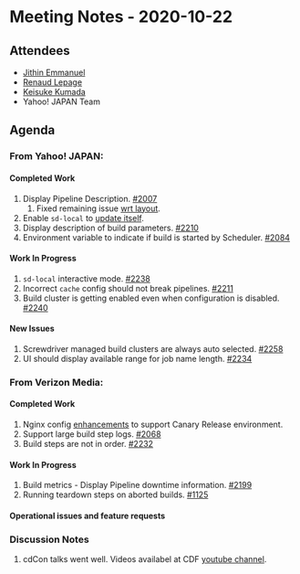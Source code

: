 # Meeting Notes - 2020-10-22

## Attendees

- [Jithin Emmanuel](https://github.com/jithine)
- [Renaud Lepage](https://github.com/renaud-vmg)
- [Keisuke Kumada](https://github.com/kumada626)
- Yahoo! JAPAN Team

## Agenda

### From Yahoo! JAPAN:

#### Completed Work

1. Display Pipeline Description. [#2007](https://github.com/screwdriver-cd/screwdriver/issues/2007)
   1. Fixed remaining issue [wrt layout](https://github.com/screwdriver-cd/screwdriver/issues/2235).
1. Enable `sd-local` to [update itself](https://github.com/screwdriver-cd/sd-local/pull/42).
1. Display description of build parameters. [#2210](https://github.com/screwdriver-cd/screwdriver/issues/2210)
1. Environment variable to indicate if build is started by Scheduler. [#2084](https://github.com/screwdriver-cd/screwdriver/issues/2084)

#### Work In Progress 

1. `sd-local` interactive mode. [#2238](https://github.com/screwdriver-cd/screwdriver/issues/2238#issuecomment-708948452)
1. Incorrect `cache` config should not break pipelines. [#2211](https://github.com/screwdriver-cd/screwdriver/issues/2211)
1. Build cluster is getting enabled even when configuration is disabled. [#2240](https://github.com/screwdriver-cd/screwdriver/issues/2240)


#### New Issues

1. Screwdriver managed build clusters are always auto selected. [#2258](https://github.com/screwdriver-cd/screwdriver/issues/2258)
1. UI should display available range for job name length. [#2234](https://github.com/screwdriver-cd/screwdriver/issues/2234)

### From Verizon Media:

#### Completed Work

1. Nginx config [enhancements]( https://github.com/screwdriver-cd/screwdriver/pull/2254) to support Canary Release environment.
1. Support large build step logs. [#2068](https://github.com/screwdriver-cd/screwdriver/issues/2068)
1. Build steps are not in order. [#2232](https://github.com/screwdriver-cd/screwdriver/issues/2232)

#### Work In Progress 

1. Build metrics - Display Pipeline downtime information. [#2199](https://github.com/screwdriver-cd/screwdriver/issues/2199)
1. Running teardown steps on aborted builds. [#1125](https://github.com/screwdriver-cd/screwdriver/issues/1125)


#### Operational issues and feature requests

 
### Discussion Notes

1. cdCon talks went well. Videos availabel at CDF [youtube channel](https://www.youtube.com/watch?v=qLMrcEj-R9Y&list=PL2KXbZ9-EY9RbYURc1CDrOJpbrPMtc0P7).


